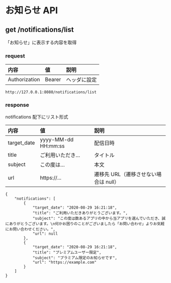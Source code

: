 # お知らせ API

## get /notifications/list

「お知らせ」に表示する内容を取得

### request

内容 | 値 | 説明
:--|:--|:--
Authorization | Bearer | ヘッダに設定

```
http://127.0.0.1:8080/notifications/list
```

### response

notifications 配下にリスト形式

内容 | 値 | 説明
:--|:--|:--
target_date | yyyy-MM-dd HH:mm:ss | 配信日時
title | ご利用いただき… | タイトル
subject | この度は… | 本文
url | https://... | 遷移先 URL（遷移させない場合は null）

```
{
    "notifications": [
        {
            "target_date": "2020-08-29 16:21:18",
            "title": "ご利用いただきありがとうございます。",
            "subject": "この度は数あるアプリの中から当アプリを選んでいただき、誠にありがとうございます。\n何かお困りのことがございましたら「お問い合わせ」よりお気軽にお問い合わせください。",
            "url": null
        },
        {
            "target_date": "2020-08-29 16:21:18",
            "title": "プレミアムユーザー限定",
            "subject": "プラミアム限定のお知らせです",
            "url": "https://example.com"
        }
    ]
}
```